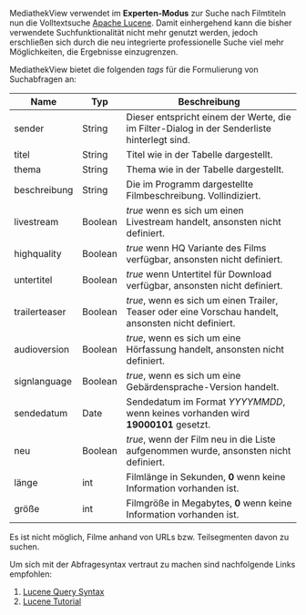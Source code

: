 MediathekView verwendet im **Experten-Modus** zur Suche nach Filmtiteln nun die Volltextsuche [Apache Lucene](https://lucene.apache.org). Damit einhergehend kann die bisher verwendete Suchfunktionalität nicht mehr genutzt werden, jedoch erschließen sich durch die neu integrierte professionelle Suche viel mehr Möglichkeiten, die Ergebnisse einzugrenzen.

MediathekView bietet die folgenden *tags* für die Formulierung von Suchabfragen an:

| Name          | Typ     | Beschreibung                                                 |
| ------------- | ------- | ------------------------------------------------------------ |
| sender        | String  | Dieser entspricht einem der Werte, die im Filter-Dialog in der Senderliste hinterlegt sind. |
| titel         | String  | Titel wie in der Tabelle dargestellt.                        |
| thema         | String  | Thema wie in der Tabelle dargestellt.                        |
| beschreibung  | String  | Die im Programm dargestellte Filmbeschreibung. Vollindiziert. |
| livestream    | Boolean | *true* wenn es sich um einen Livestream handelt, ansonsten nicht definiert. |
| highquality   | Boolean | *true* wenn HQ Variante des Films verfügbar, ansonsten nicht definiert. |
| untertitel    | Boolean | *true* wenn Untertitel für Download verfügbar, ansonsten nicht definiert. |
| trailerteaser | Boolean | *true*, wenn es sich um einen Trailer, Teaser oder eine Vorschau handelt, ansonsten nicht definiert. |
| audioversion  | Boolean | *true*, wenn es sich um eine Hörfassung handelt, ansonsten nicht definiert. |
| signlanguage  | Boolean | *true*, wenn es sich um eine Gebärdensprache-Version handelt. |
| sendedatum    | Date    | Sendedatum im Format *YYYYMMDD*, wenn keines vorhanden wird **19000101** gesetzt. |
| neu           | Boolean | *true*, wenn der Film neu in die Liste aufgenommen wurde, ansonsten nicht definiert. |
| länge         | int     | Filmlänge in Sekunden, **0** wenn keine Information vorhanden ist. |
| größe         | int     | Filmgröße in Megabytes, **0** wenn keine Information vorhanden ist. |

Es ist nicht möglich, Filme anhand von URLs bzw. Teilsegmenten davon zu suchen. 

Um sich mit der Abfragesyntax vertraut zu machen sind nachfolgende Links empfohlen:

1. [Lucene Query Syntax](https://ci-builds.apache.org/job/Lucene/job/Lucene-Artifacts-main/javadoc/queryparser/org/apache/lucene/queryparser/classic/package-summary.html#package.description)
2. [Lucene Tutorial](http://lucenetutorial.com/lucene-query-syntax.html)